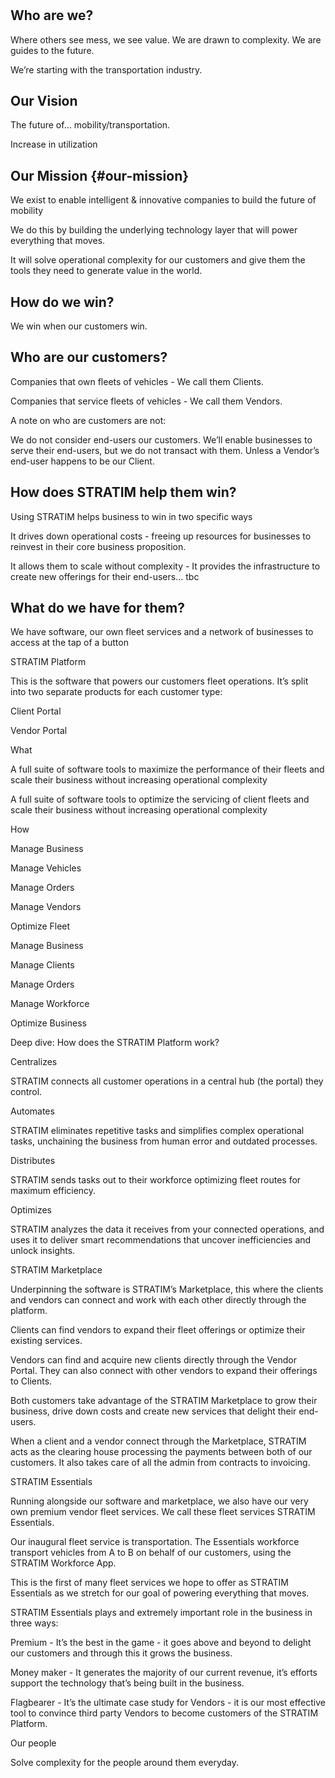 # 

## Who are we?

Where others see mess, we see value. We are drawn to complexity. We are guides to the future.

We’re starting with the transportation industry.

## Our Vision

The future of… mobility/transportation.

Increase in utilization

## Our Mission {#our-mission}

We exist to enable intelligent & innovative companies to build the future of mobility

We do this by building the underlying technology layer that will power everything that moves.

It will solve operational complexity for our customers and give them the tools they need to generate value in the world.

## How do we win?

We win when our customers win.

## Who are our customers?

Companies that own fleets of vehicles - We call them Clients.

Companies that service fleets of vehicles - We call them Vendors.

A note on who are customers are not:

We do not consider end-users our customers. We’ll enable businesses to serve their end-users, but we do not transact with them. Unless a Vendor’s end-user happens to be our Client.

## How does STRATIM help them win?

Using STRATIM helps business to win in two specific ways

It drives down operational costs - freeing up resources for businesses to reinvest in their core business proposition.

It allows them to scale without complexity - It provides the infrastructure to create new offerings for their end-users… tbc

## What do we have for them?

We have software, our own fleet services and a network of businesses to access at the tap of a button

STRATIM Platform

This is the software that powers our customers fleet operations. It’s split into two separate products for each customer type:

Client Portal

Vendor Portal

What

A full suite of software tools to maximize the performance of their fleets and scale their business without increasing operational complexity

A full suite of software tools to optimize the servicing of client fleets and scale their business without increasing operational complexity

How

Manage Business

Manage Vehicles

Manage Orders

Manage Vendors

Optimize Fleet

Manage Business

Manage Clients

Manage Orders

Manage Workforce

Optimize Business

Deep dive: How does the STRATIM Platform work?

Centralizes

STRATIM connects all customer operations in a central hub \(the portal\) they control.

Automates

STRATIM eliminates repetitive tasks and simplifies complex operational tasks, unchaining the business from human error and outdated processes.

Distributes

STRATIM sends tasks out to their workforce optimizing fleet routes for maximum efficiency.

Optimizes

STRATIM analyzes the data it receives from your connected operations, and uses it to deliver smart recommendations that uncover inefficiencies and unlock insights.

STRATIM Marketplace

Underpinning the software is STRATIM’s Marketplace, this where the clients and vendors can connect and work with each other directly through the platform.

Clients can find vendors to expand their fleet offerings or optimize their existing services.

Vendors can find and acquire new clients directly through the Vendor Portal. They can also connect with other vendors to expand their offerings to Clients.

Both customers take advantage of the STRATIM Marketplace to grow their business, drive down costs and create new services that delight their end-users.

When a client and a vendor connect through the Marketplace, STRATIM acts as the clearing house processing the payments between both of our customers. It also takes care of all the admin from contracts to invoicing.

STRATIM Essentials

Running alongside our software and marketplace, we also have our very own premium vendor fleet services. We call these fleet services STRATIM Essentials.

Our inaugural fleet service is transportation. The Essentials workforce transport vehicles from A to B on behalf of our customers, using the STRATIM Workforce App.

This is the first of many fleet services we hope to offer as STRATIM Essentials as we stretch for our goal of powering everything that moves.

STRATIM Essentials plays and extremely important role in the business in three ways:

Premium - It’s the best in the game - it goes above and beyond to delight our customers and through this it grows the business.

Money maker - It generates the majority of our current revenue, it’s efforts support the technology that’s being built in the business.

Flagbearer - It’s the ultimate case study for Vendors - it is our most effective tool to convince third party Vendors to become customers of the STRATIM Platform.

Our people

Solve complexity for the people around them everyday.

